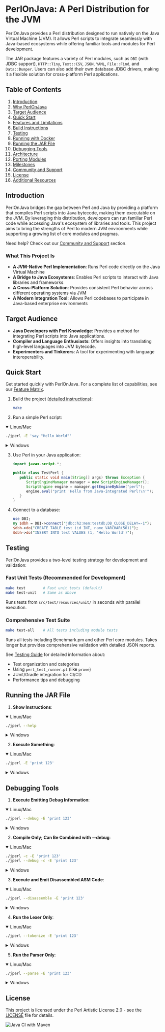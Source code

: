 # PerlOnJava: A Perl Distribution for the JVM

PerlOnJava provides a Perl distribution designed to run natively on the Java Virtual Machine (JVM).
It allows Perl scripts to integrate seamlessly with Java-based ecosystems while offering familiar tools and modules for Perl development.

The JAR package features a variety of Perl modules, such as `DBI` (with JDBC support), `HTTP::Tiny`, `Text::CSV`, `JSON`, `YAML`, `File::Find`, and `Data::Dumper`.
Users can also add their own database JDBC drivers, making it a flexible solution for cross-platform Perl applications.

## Table of Contents

1. [Introduction](#introduction)
2. [Why PerlOnJava](docs/WHY_PERLONJAVA.md)
3. [Target Audience](#target-audience)
4. [Quick Start](#quick-start)
5. [Features and Limitations](docs/FEATURE_MATRIX.md)
6. [Build Instructions](docs/BUILD.md)
7. [Testing](docs/TESTING.md)
8. [Running with Docker](docs/DOCKER.md)
9. [Running the JAR File](#running-the-jar-file)
10. [Debugging Tools](#debugging-tools)
11. [Architecture](docs/ARCHITECTURE.md)
12. [Porting Modules](docs/PORTING_MODULES.md)
13. [Milestones](MILESTONES.md)
14. [Community and Support](docs/SUPPORT.md)
15. [License](#license)
16. [Additional Resources](docs/RESOURCES.md)

## Introduction

PerlOnJava bridges the gap between Perl and Java by providing a platform that compiles Perl scripts into Java bytecode, making them executable on the JVM.
By leveraging this distribution, developers can run familiar Perl code while accessing Java's ecosystem of libraries and tools.
This project aims to bring the strengths of Perl to modern JVM environments while supporting a growing list of core modules and pragmas.

Need help? Check out our [Community and Support](docs/SUPPORT.md) section.

### What This Project Is

- **A JVM-Native Perl Implementation**: Runs Perl code directly on the Java Virtual Machine
- **A Bridge to Java Ecosystems**: Enables Perl scripts to interact with Java libraries and frameworks
- **A Cross-Platform Solution**: Provides consistent Perl behavior across different operating systems via JVM
- **A Modern Integration Tool**: Allows Perl codebases to participate in Java-based enterprise environments

## Target Audience

- **Java Developers with Perl Knowledge**: Provides a method for integrating Perl scripts into Java applications.
- **Compiler and Language Enthusiasts**: Offers insights into translating high-level languages into JVM bytecode.
- **Experimenters and Tinkerers**: A tool for experimenting with language interoperability.


## Quick Start

Get started quickly with PerlOnJava. For a complete list of capabilities, see our [Feature Matrix](docs/FEATURE_MATRIX.md).

1. Build the project ([detailed instructions](docs/BUILD.md)):
   ```bash
   make
   ```

2. Run a simple Perl script:

<details open>
<summary>Linux/Mac</summary>

```bash
./jperl -E 'say "Hello World"'
```
</details>

<details>
<summary>Windows</summary>

```bash
jperl -E "say 'Hello World'"
```
</details>

3. Use Perl in your Java application:
   ```java
   import javax.script.*;
   
   public class TestPerl {
      public static void main(String[] args) throws Exception {
         ScriptEngineManager manager = new ScriptEngineManager();
         ScriptEngine engine = manager.getEngineByName("perl");
         engine.eval("print 'Hello from Java-integrated Perl!\n'");
      }
   }
   ```

4. Connect to a database:
   ```perl
   use DBI;
   my $dbh = DBI->connect("jdbc:h2:mem:testdb;DB_CLOSE_DELAY=-1");
   $dbh->do("CREATE TABLE test (id INT, name VARCHAR(50))");
   $dbh->do("INSERT INTO test VALUES (1, 'Hello World')");
   ```

## Testing

PerlOnJava provides a two-level testing strategy for development and validation:

### Fast Unit Tests (Recommended for Development)

```bash
make test        # Fast unit tests (default)
make test-unit   # Same as above
```

Runs tests from `src/test/resources/unit/` in seconds with parallel execution.

### Comprehensive Test Suite

```bash
make test-all    # All tests including module tests
```

Runs all tests including Benchmark.pm and other Perl core modules. Takes longer but provides comprehensive validation with detailed JSON reports.

See [Testing Guide](docs/TESTING.md) for detailed information about:
- Test organization and categories
- Using `perl_test_runner.pl` (like `prove`)
- JUnit/Gradle integration for CI/CD
- Performance tips and debugging

## Running the JAR File

1. **Show Instructions**:
<details open>
<summary>Linux/Mac</summary>

```bash
./jperl --help
```
</details>

<details>
<summary>Windows</summary>

```bash
jperl --help
```
</details>

2. **Execute Something**:
<details open>
<summary>Linux/Mac</summary>

```bash
./jperl -E 'print 123'
```
</details>

<details>
<summary>Windows</summary>

```bash
jperl -E "print 123"
```
</details>

## Debugging Tools

1. **Execute Emitting Debug Information**:
<details open>
<summary>Linux/Mac</summary>

```bash
./jperl --debug -E 'print 123'
```
</details>

<details>
<summary>Windows</summary>

```bash
jperl --debug -E "print 123"
```
</details>

2. **Compile Only; Can Be Combined with --debug**:
<details open>
<summary>Linux/Mac</summary>

```bash
./jperl -c -E 'print 123'
./jperl --debug -c -E 'print 123'
```
</details>

<details>
<summary>Windows</summary>

```bash
jperl -c -E "print 123"
jperl --debug -c -E "print 123"
```
</details>

3. **Execute and Emit Disassembled ASM Code**:
<details open>
<summary>Linux/Mac</summary>

```bash
./jperl --disassemble -E 'print 123'
```
</details>

<details>
<summary>Windows</summary>

```bash
jperl --disassemble -E "print 123"
```
</details>

4. **Run the Lexer Only**:
<details open>
<summary>Linux/Mac</summary>

```bash
./jperl --tokenize -E 'print 123'
```
</details>

<details>
<summary>Windows</summary>

```bash
jperl --tokenize -E "print 123"
```
</details>

5. **Run the Parser Only**:
<details open>
<summary>Linux/Mac</summary>

```bash
./jperl --parse -E 'print 123'
```
</details>

<details>
<summary>Windows</summary>

```bash
jperl --parse -E "print 123"
```
</details>

## License

This project is licensed under the Perl Artistic License 2.0 - see the [LICENSE](LICENSE.md) file for details.

![Java CI with Maven](https://github.com/fglock/PerlOnJava/workflows/Java%20CI%20with%20Maven/badge.svg)

